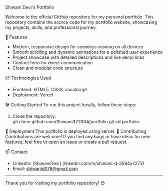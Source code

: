 Shiwani Devi's Portfolio

Welcome to the official GitHub repository for my personal portfolio. This repository contains the source code for my portfolio website, showcasing my projects, skills, and professional journey.

 🚀 Features
- Modern, responsive design for seamless viewing on all devices
- Smooth scrolling and dynamic animations for a polished user experience
- Project showcase with detailed descriptions and live demo links
- Contact form for direct communication
- Clean and modular code structure

 📦 Technologies Used
- Frontend:  HTML5, CSS3, JavaScript
-  Deployment: Vercel
  
 🛠️ Getting Started
To run this project locally, follow these steps:
1. Clone the repository:   
 git clone 
 github.com/Shiwani322004/portfolio.git
 cd portfolio
   
🚀 Deployment
This portfolio is deployed using vercel. 
 🤝 Contributing
Contributions are welcome! If you find any bugs or have ideas for new features, feel free to open an issue or create a pull request.

 📫 Contact
- LinkedIn: [ShiwaniDevi] (linkedin.com/in/shiwani-d-3594a7273)
- Email: shiwanid078@gmail.com

---
Thank you for visiting my portfolio repository! 😊

